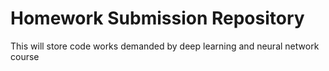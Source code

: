 # Homework Submission Repository
This will store code works demanded by deep learning and neural network course
